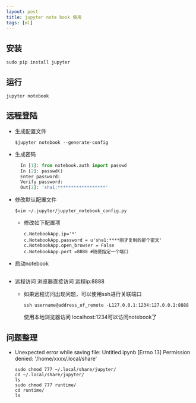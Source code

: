 ```yaml
---
layout: post
title: jupyter note book 使用 
tags: [ml]
---
```



安装
----------
```
sudo pip install jupyter
```

运行
-------
```
jupyter notebook
```

远程登陆
------

+ 生成配置文件
   ```shell
   $jupyter notebook --generate-config
   ```
+ 生成密码
  ```python 
    In [1]: from notebook.auth import passwd
    In [2]: passwd()
    Enter password: 
    Verify password: 
    Out[2]: 'sha1:******************'
  ```
+ 修改默认配置文件
  ```shell
  $vim ~/.jupyter/jupyter_notebook_config.py
  ```
  - 修改如下配置项
    ```
    c.NotebookApp.ip='*'
    c.NotebookApp.password = u'sha1:****刚才复制的那个密文'
    c.NotebookApp.open_browser = False
    c.NotebookApp.port =8888 #随便指定一个端口
    ```
+ 启动notebook 
  ```jupyter notebook
  ```
+ 远程访问
  浏览器直接访问 远程ip:8888

  - 如果远程访问出现问题，可以使用ssh进行关联端口
    ```shell
    ssh username@address_of_remote -L127.0.0.1:1234:127.0.0.1:8888
    ```
    使用本地浏览器访问 localhost:1234可以访问notebook了

问题整理
---------
+ Unexpected error while saving file: Untitled.ipynb [Errno 13] Permission denied: '/home/xxxx/.local/share'
   ```shell
   sudo chmod 777 ~/.local/share/jupyter/
   cd ~/.local/share/jupyter/
   ls
   sudo chmod 777 runtime/
   cd runtime/
   ls
   ``` 
